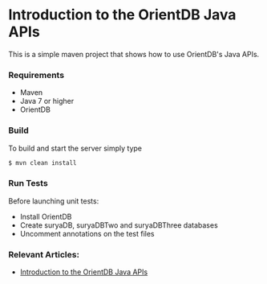 Introduction to the OrientDB Java APIs
======================================

This is a simple maven project that shows how to use OrientDB's Java APIs.

### Requirements

- Maven
- Java 7 or higher
- OrientDB

### Build

To build and start the server simply type

```bash
$ mvn clean install
```

### Run Tests

Before launching unit tests:
- Install OrientDB
- Create suryaDB, suryaDBTwo and suryaDBThree databases
- Uncomment annotations on the test files

### Relevant Articles:
- [Introduction to the OrientDB Java APIs](http://www.surya.com/java-orientdb)
